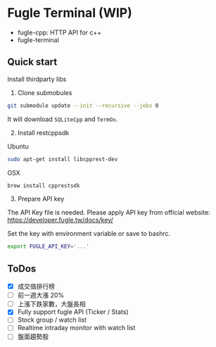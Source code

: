 
# Fugle Terminal (WIP)

* fugle-cpp: HTTP API for c++
* fugle-terminal


## Quick start

Install thirdparty libs

1. Clone submobules
```bash
git submodule update --init --recursive --jobs 0
```

It will download `SQLiteCpp` and `TermOx`.


2. Install restcppsdk

Ubuntu
```bash
sudo apt-get install libcpprest-dev
```

OSX
```bash
brew install cpprestsdk
```

3. Prepare API key

The API Key file is needed.
Please apply API key from official website: https://developer.fugle.tw/docs/key/

Set the key with environment variable or save to bashrc.
```bash
export FUGLE_API_KEY='...'
```

## ToDos
* [x] 成交值排行榜
* [ ] 前一週大漲 20%
* [ ] 上漲下跌家數，大盤長相
* [x] Fully support fugle API (Ticker / Stats)
* [ ] Stock group / watch list
* [ ] Realtime intraday monitor with watch list
* [ ] 盤面趨勢股